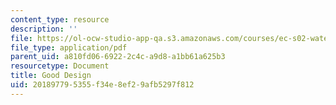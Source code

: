 ```yaml
---
content_type: resource
description: ''
file: https://ol-ocw-studio-app-qa.s3.amazonaws.com/courses/ec-s02-water-jet-technologies-spring-2005/201897795355f34e8ef29afb5297f812_MITEC_S02S05_a6_good_desgn.pdf
file_type: application/pdf
parent_uid: a810fd06-6922-2c4c-a9d8-a1bb61a625b3
resourcetype: Document
title: Good Design
uid: 20189779-5355-f34e-8ef2-9afb5297f812
---
```

